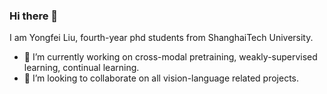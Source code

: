 ### Hi there 👋

I am Yongfei Liu, fourth-year phd students from ShanghaiTech University. 
- 🔭 I’m currently working on cross-modal pretraining, weakly-supervised learning, continual learning. 
- 👯 I’m looking to collaborate on all vision-language related projects.


<!--
**youngfly11/youngfly11** is a ✨ _special_ ✨ repository because its `README.md` (this file) appears on your GitHub profile.

Here are some ideas to get you started:

- 🔭 I’m currently working on ...
- 🌱 I’m currently learning ...
- 👯 I’m looking to collaborate on ...
- 🤔 I’m looking for help with ...
- 💬 Ask me about ...
- 📫 How to reach me: ...
- 😄 Pronouns: ...
- ⚡ Fun fact: ...
-->
